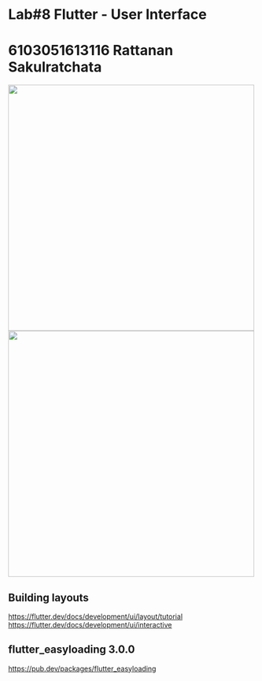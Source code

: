 # Lab#8 Flutter - User Interface

# 6103051613116 Rattanan Sakulratchata

<img align="center" width="500"  src="https://user-images.githubusercontent.com/71972610/111863001-571e6000-898b-11eb-9db0-4fe79c11f4a5.png"/>

<img align="center" width="500"  src="https://user-images.githubusercontent.com/71972610/111863020-79b07900-898b-11eb-9d42-90ade0f523a9.png" /> 

## Building layouts
https://flutter.dev/docs/development/ui/layout/tutorial<br>
https://flutter.dev/docs/development/ui/interactive

## flutter_easyloading 3.0.0
https://pub.dev/packages/flutter_easyloading
